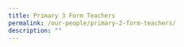 ```yaml
---
title: Primary 3 Form Teachers
permalink: /our-people/primary-2-form-teachers/
description: ""
---
```

